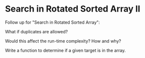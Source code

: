 # Search in Rotated Sorted Array II

Follow up for "Search in Rotated Sorted Array":

What if duplicates are allowed?

Would this affect the run-time complexity? How and why?

Write a function to determine if a given target is in the array.
